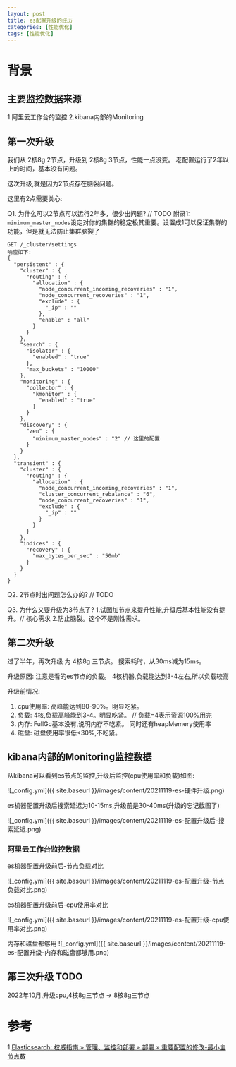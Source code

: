 ```yaml
---
layout: post
title: es配置升级的经历
categories: [性能优化]
tags: [性能优化]
---
```


# 背景

## 主要监控数据来源
1.阿里云工作台的监控
2.kibana内部的Monitoring

## 第一次升级
我们从 2核8g 2节点，升级到  2核8g 3节点，性能一点没变。 老配置运行了2年以上的时间，基本没有问题。

这次升级,就是因为2节点存在脑裂问题。

这里有2点需要关心:

Q1. 为什么可以2节点可以运行2年多，很少出问题?
// TODO
附录1:  `minimum_master_nodes`设定对你的集群的稳定极其重要。设置成1可以保证集群的功能，但是就无法防止集群脑裂了
```
GET /_cluster/settings
响应如下:
{
  "persistent" : {
    "cluster" : {
      "routing" : {
        "allocation" : {
          "node_concurrent_incoming_recoveries" : "1",
          "node_concurrent_recoveries" : "1",
          "exclude" : {
            "_ip" : ""
          },
          "enable" : "all"
        }
      }
    },
    "search" : {
      "isolator" : {
        "enabled" : "true"
      },
      "max_buckets" : "10000"
    },
    "monitoring" : {
      "collector" : {
        "kmonitor" : {
          "enabled" : "true"
        }
      }
    },
    "discovery" : {
      "zen" : {
        "minimum_master_nodes" : "2" // 这里的配置
      }
    }
  },
  "transient" : {
    "cluster" : {
      "routing" : {
        "allocation" : {
          "node_concurrent_incoming_recoveries" : "1",
          "cluster_concurrent_rebalance" : "6",
          "node_concurrent_recoveries" : "1",
          "exclude" : {
            "_ip" : ""
          }
        }
      }
    },
    "indices" : {
      "recovery" : {
        "max_bytes_per_sec" : "50mb"
      }
    }
  }
}

```

Q2. 2节点时出问题怎么办的?
// TODO

Q3. 为什么又要升级为3节点了?
1.试图加节点来提升性能,升级后基本性能没有提升。// 核心需求
2.防止脑裂。这个不是刚性需求。

## 第二次升级
过了半年，再次升级 为 4核8g 三节点。 搜索耗时，从30ms减为15ms。

升级原因: 注意是看的es节点的负载。
4核机器,负载能达到3-4左右,所以负载较高

升级前情况: 
1. cpu使用率: 高峰能达到80-90%。明显吃紧。
2. 负载: 4核,负载高峰能到3-4。明显吃紧。 // 负载=4表示资源100%用完
3. 内存: FullGc基本没有,说明内存不吃紧。 同时还有heapMemery使用率
4. 磁盘: 磁盘使用率很低<30%,不吃紧。

## kibana内部的Monitoring监控数据

从kibana可以看到es节点的监控,升级后监控(cpu使用率和负载)如图:

![_config.yml]({{ site.baseurl }}/images/content/20211119-es-硬件升级.png)

es机器配置升级后搜索延迟为10-15ms,升级前是30-40ms(升级的忘记截图了)

![_config.yml]({{ site.baseurl }}/images/content/20211119-es-配置升级后-搜索延迟.png)

### 阿里云工作台监控数据

es机器配置升级前后-节点负载对比

![_config.yml]({{ site.baseurl }}/images/content/20211119-es-配置升级-节点负载对比.png)

es机器配置升级前后-cpu使用率对比

![_config.yml]({{ site.baseurl }}/images/content/20211119-es-配置升级-cpu使用率对比.png)

内存和磁盘都够用
![_config.yml]({{ site.baseurl }}/images/content/20211119-es-配置升级-内存和磁盘都够用.png)


## 第三次升级 TODO
2022年10月,升级cpu,4核8g三节点 -> 8核8g三节点

# 参考
1.[Elasticsearch: 权威指南 » 管理、监控和部署 » 部署 » 重要配置的修改-最小主节点数](https://www.elastic.co/guide/cn/elasticsearch/guide/current/important-configuration-changes.html)
